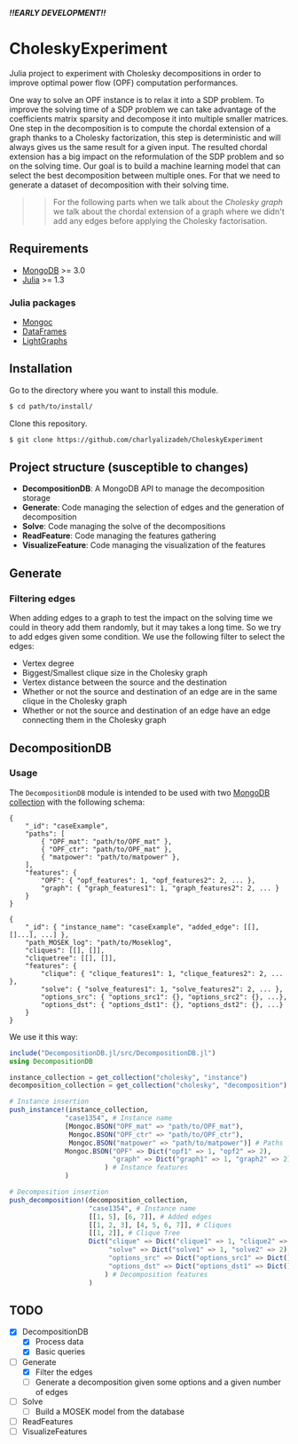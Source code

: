 
***!!EARLY DEVELOPMENT!!***

# CholeskyExperiment

Julia project to experiment with Cholesky decompositions in order to improve optimal power flow (OPF) computation performances.

One way to solve an OPF instance is to relax it into a SDP problem. To improve the solving time of a SDP problem we can take advantage of the coefficients matrix sparsity and decompose it into multiple smaller matrices. One step in the decomposition is to compute the chordal extension of a graph thanks to a Cholesky factorization, this step is deterministic and will always gives us the same result for a given input. The resulted chordal extension has a big impact on the reformulation of the SDP problem and so on the solving time. Our goal is to build a machine learning model that can select the best decomposition between multiple ones. For that we need to generate a dataset of decomposition with their solving time.

>> For the following parts when we talk about the *Cholesky graph* we talk about the chordal extension of a graph where we didn't add any edges before applying the Cholesky factorisation.


## Requirements

 * [MongoDB](https://www.mongodb.com/fr) >= 3.0 
 * [Julia](https://julialang.org/) >= 1.3

### Julia packages

 * [Mongoc](https://github.com/felipenoris/Mongoc.jl)
 * [DataFrames](https://github.com/JuliaData/DataFrames.jl)
 * [LightGraphs](https://github.com/JuliaGraphs/LightGraphs.jl)

## Installation

Go to the directory where you want to install this module.  

```bash
$ cd path/to/install/
```

Clone this repository.  

```bash
$ git clone https://github.com/charlyalizadeh/CholeskyExperiment
```

## Project structure (susceptible to changes)

* **DecompositionDB**: A MongoDB API to manage the decomposition storage
* **Generate**: Code managing the selection of edges and the generation of decomposition
* **Solve**: Code managing the solve of the decompositions
* **ReadFeature**: Code managing the features gathering
* **VisualizeFeature**: Code managing the visualization of the features



## Generate

### Filtering edges

When adding edges to a graph to test the impact on the solving time we could in theory add them randomly, but it may takes a long time. So we try to add edges given some condition. We use the following filter to select the edges:
* Vertex degree
* Biggest/Smallest clique size in the Cholesky graph
* Vertex distance between the source and the destination
* Whether or not the source and destination of an edge are in the same clique in the Cholesky graph
* Whether or not the source and destination of an edge have an edge connecting them in the Cholesky graph



## DecompositionDB

### Usage

The `DecompositionDB` module is intended to be used with two [MongoDB collection](https://docs.mongodb.com/manual/core/databases-and-collections/) with the following schema:

```BSON
{
    "_id": "caseExample",
    "paths": [
        { "OPF_mat": "path/to/OPF_mat" },
        { "OPF_ctr": "path/to/OPF_mat" },
        { "matpower": "path/to/matpower" },
    ],
    "features": {
        "OPF": { "opf_features": 1, "opf_features2": 2, ... },
        "graph": { "graph_features1": 1, "graph_features2": 2, ... }
    }
}
```

```BSON
{
    "_id": { "instance_name": "caseExample", "added_edge": [[], []...], ...] },
    "path_MOSEK_log": "path/to/Moseklog",
    "cliques": [[], []],
    "cliquetree": [[], []],
    "features": {
        "clique": { "clique_features1": 1, "clique_features2": 2, ... },
        "solve": { "solve_features1": 1, "solve_features2": 2, ... },
        "options_src": { "options_src1": {}, "options_src2": {}, ...},
        "options_dst": { "options_dst1": {}, "options_dst2": {}, ...}
    }
}
```

We use it this way:

```julia
include("DecompositionDB.jl/src/DecompositionDB.jl")
using DecompositionDB

instance_collection = get_collection("cholesky", "instance")
decomposition_collection = get_collection("cholesky", "decomposition")

# Instance insertion
push_instance!(instance_collection,
              "case1354", # Instance name
              [Mongoc.BSON("OPF_mat" => "path/to/OPF_mat"),
               Mongoc.BSON("OPF_ctr" => "path/to/OPF_ctr"),
               Mongoc.BSON("matpower" => "path/to/matpower")] # Paths
              Mongoc.BSON("OPF" => Dict("opf1" => 1, "opf2" => 2),
                          "graph" => Dict("graph1" => 1, "graph2" => 2)
                        ) # Instance features
              )

# Decomposition insertion
push_decomposition!(decomposition_collection,
                    "case1354", # Instance name
                    [[1, 5], [6, 7]], # Added edges
                    [[1, 2, 3], [4, 5, 6, 7]], # Cliques
                    [[1, 2]], # Clique Tree
                    Dict("clique" => Dict("clique1" => 1, "clique2" => 2),
                         "solve" => Dict("solve1" => 1, "solve2" => 2),
                         "options_src" => Dict("options_src1" => Dict(), "options_src2" => Dict())
                         "options_dst" => Dict("options_dst1" => Dict(),  "options_dst2" => Dict())
                        ) # Decomposition features
                    )
```

## TODO

* [X] DecompositionDB
    * [X] Process data   
    * [X] Basic queries
* [ ] Generate
    * [X] Filter the edges
    * [ ] Generate a decomposition given some options and a given number of edges
* [ ] Solve
    * [ ] Build a MOSEK model from the database
* [ ] ReadFeatures
* [ ] VisualizeFeatures
